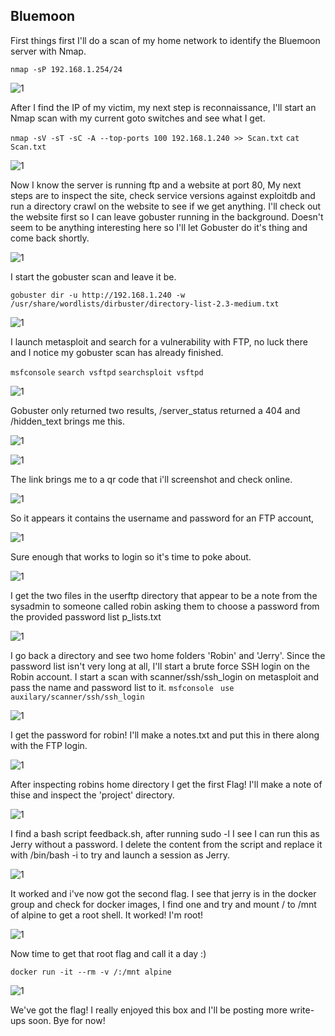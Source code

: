 ## Bluemoon

First things first I'll do a scan of my home network to identify the Bluemoon server with Nmap.

```nmap -sP 192.168.1.254/24 ```

![1](Images/1.png)


After I find the IP of my victim, my next step is reconnaissance, I'll start an Nmap scan with my current goto 
switches and see what I get.

```nmap -sV -sT -sC -A --top-ports 100 192.168.1.240 >> Scan.txt```
```cat Scan.txt```

![1](Images/2.png)


Now I know the server is running ftp and a website at port 80, My next steps are to inspect the site, check 
service versions against exploitdb and run a directory crawl on the website to see if we get anything. I'll 
check out the website first so I can leave gobuster running in the background. Doesn't seem to be anything 
interesting here so I'll let Gobuster do it's thing and come back shortly.

![1](Images/3.png)


I start the gobuster scan and leave it be.

```gobuster dir -u http://192.168.1.240 -w /usr/share/wordlists/dirbuster/directory-list-2.3-medium.txt```

![1](Images/4.png)


I launch metasploit and search for a vulnerability with FTP, no luck there and I notice my gobuster scan has 
already finished.

```msfconsole```
```search vsftpd```
```searchsploit vsftpd```

![1](Images/5.png)


Gobuster only returned two results, /server_status returned a 404 and /hidden_text brings me this.

![1](Images/6.png)

![1](Images/7.png)


The link brings me to a qr code that i'll screenshot and check online.

![1](Images/8.png)


So it appears it contains the username and password for an FTP account,

![1](Images/9.png)


Sure enough that works to login so it's time to poke about.

![1](Images/20.png)


I get the two files in the userftp directory that appear to be a note from the sysadmin to someone called
robin asking them to choose a password from the provided password list p_lists.txt 

![1](Images/11.png)


I go back a directory and see two home folders 'Robin' and 'Jerry'. Since the password list isn't very
long at all, I'll start a brute force SSH login on the Robin account.
I start a scan with scanner/ssh/ssh_login on metasploit and pass the name and password list to it.
```msfconsole```
``` use auxilary/scanner/ssh/ssh_login```

![1](Images/12.png)


I get the password for robin! I'll make a notes.txt and put this in there along with the FTP login.

![1](Images/13.png)


After inspecting robins home directory I get the first Flag! I'll make a note of thise and inspect the
'project' directory.

![1](Images/14.png)


I find a bash script feedback.sh, after running sudo -l I see I can run this as Jerry without a password. I 
delete the content from the script and replace it with /bin/bash -i to try and launch a session as Jerry.

![1](Images/15.png)


It worked and i've now got the second flag.
I see that jerry is in the docker group and check for docker images, I find one and try and mount / to /mnt of 
alpine to get a root shell. It worked! I'm root!

![1](Images/16.png)


Now time to get that root flag and call it a day :)

``` docker run -it --rm -v /:/mnt alpine ```

![1](Images/17.png)


We've got the flag! I really enjoyed this box and I'll be posting more write-ups soon. Bye for now!




